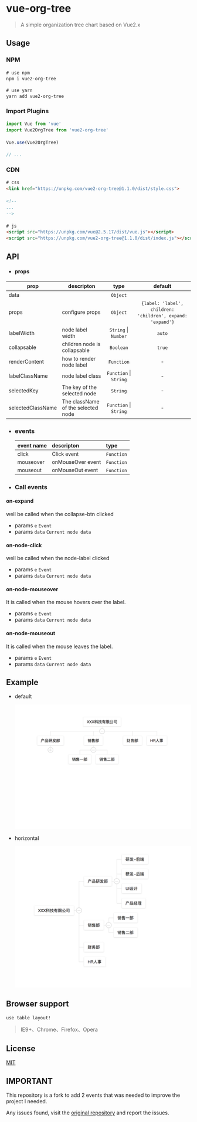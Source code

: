 # vue-org-tree

> A simple organization tree chart based on Vue2.x

## Usage

### NPM

```
# use npm
npm i vue2-org-tree

# use yarn
yarn add vue2-org-tree
```
### Import Plugins

``` js
import Vue from 'vue'
import Vue2OrgTree from 'vue2-org-tree'

Vue.use(Vue2OrgTree)

// ...
```

### CDN

``` html
# css
<link href="https://unpkg.com/vue2-org-tree@1.1.0/dist/style.css">

<!--
...
-->

# js
<script src="https://unpkg.com/vue@2.5.17/dist/vue.js"></script>
<script src="https://unpkg.com/vue2-org-tree@1.1.0/dist/index.js"></script>
```


## API

  * #### props


  prop              | descripton                              | type                   | default
  ------------------|-----------------------------------------|:----------------------:|:---------------------------------------------------------:
  data              |                                         | `Object`               |
  props             |  configure props                        | `Object`               | `{label: 'label', children: 'children', expand: 'expand'}`
  labelWidth        |  node label width                       | `String` \| `Number`   | `auto`
  collapsable       |  children node is collapsable           | `Boolean`              | `true`
  renderContent     |  how to render node label               | `Function`             |     -
  labelClassName    |  node label class                       | `Function` \| `String` |     -
  selectedKey       |  The key of the selected node           | `String`               |     -
  selectedClassName |  The className of the selected node     | `Function` \| `String` |     -



  * ### events
  
    event name        | descripton                              | type                   
    ------------------|-----------------------------------------|:----------------------
    click             |  Click event                            | `Function`            
    mouseover         |  onMouseOver event                      | `Function`            
    mouseout          |  onMouseOut event                       | `Function` 

  * ### Call events

#### on-expand
well be called when the collapse-btn clicked

- params `e` `Event`
- params `data` `Current node data`

#### on-node-click
well be called when the node-label clicked

- params `e` `Event`
- params `data` `Current node data`     

#### on-node-mouseover
It is called when the mouse hovers over the label.

- params `e` `Event`
- params `data` `Current node data`   

#### on-node-mouseout
It is called when the mouse leaves the label.

- params `e` `Event`
- params `data` `Current node data`

## Example

- default

  ![default](./images/default.png)

- horizontal

  ![horizontal](./images/horizontal.png)

## Browser support

    use table layout!

> IE9+、Chrome、Firefox、Opera

## License
[MIT](http://opensource.org/licenses/MIT)

## IMPORTANT
This repository is a fork to add 2 events that was needed to improve the project I needed.

Any issues found, visit the [original repository](https://github.com/hukaibaihu/vue-org-tree) and report the issues.
